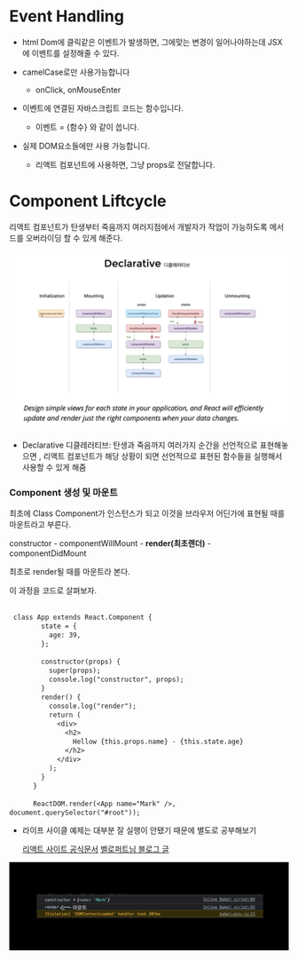 # Event Handling

- html Dom에 클릭같은 이벤트가 발생하면, 그에맞는 변경이 일어나야하는데 JSX에 이벤트를 설정해줄 수 있다.

- camelCase로만 사용가능합니다

  - onClick, onMouseEnter

- 이벤트에 연결된 자바스크립트 코드는 함수입니다.

  - 이벤트 = {함수} 와 같이 씁니다.

- 실제 DOM요소들에만 사용 가능합니다.

  - 리액트 컴포넌트에 사용하면, 그냥 props로 전달합니다.

# Component Liftcycle

리액트 컴포넌트가 탄생부터 죽음까지 여러지점에서 개발자가 작업이 가능하도록 메서드를
오버라이딩 할 수 있게 해준다.

![image](./image/02-00-Declarative.png)

- Declarative 디클레러티브: 탄생과 죽음까지 여러가지 순간을 선언적으로 표현해놓으면 , 리액트 컴포넌트가 해당 상황이 되면 선언적으로 표현된 함수들을 실행해서 사용할 수 있게 해줌

### Component 생성 및 마운트

최초에 Class Component가 인스턴스가 되고 이것을 브라우저 어딘가에 표현될 때를 마운트라고 부른다.

constructor - componentWillMount - **render(최초랜더)** - componentDidMount

최초로 render될 때를 마운트라 본다.

이 과정을 코드로 살펴보자.

```

 class App extends React.Component {
        state = {
          age: 39,
        };

        constructor(props) {
          super(props);
          console.log("constructor", props);
        }
        render() {
          console.log("render");
          return (
            <div>
              <h2>
                Hellow {this.props.name} - {this.state.age}
              </h2>
            </div>
          );
        }
      }

      ReactDOM.render(<App name="Mark" />, document.querySelector("#root"));

```

- 라이프 사이클 예제는 대부분 잘 실행이 안됐기 때문에 별도로 공부해보기

  [리액트 사이트 공식문서](https://reactjs.org/docs/state-and-lifecycle.html)
  [벨로퍼트님 블로그 글 ](https://react.vlpt.us/basic/25-lifecycle.html)

![image](./image/02-01-ComponentLiftcycle-01.png)
